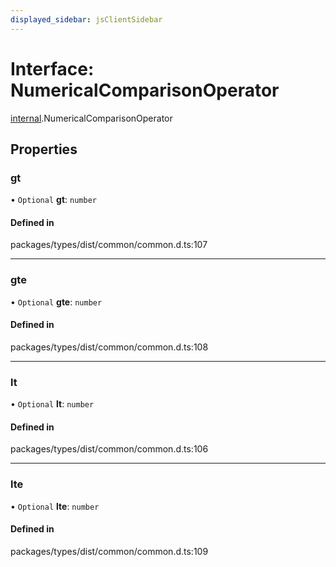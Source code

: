 ```yaml
---
displayed_sidebar: jsClientSidebar
---
```


# Interface: NumericalComparisonOperator

[internal](../modules/internal-8.md).NumericalComparisonOperator

## Properties

### gt

• `Optional` **gt**: `number`

#### Defined in

packages/types/dist/common/common.d.ts:107

___

### gte

• `Optional` **gte**: `number`

#### Defined in

packages/types/dist/common/common.d.ts:108

___

### lt

• `Optional` **lt**: `number`

#### Defined in

packages/types/dist/common/common.d.ts:106

___

### lte

• `Optional` **lte**: `number`

#### Defined in

packages/types/dist/common/common.d.ts:109
